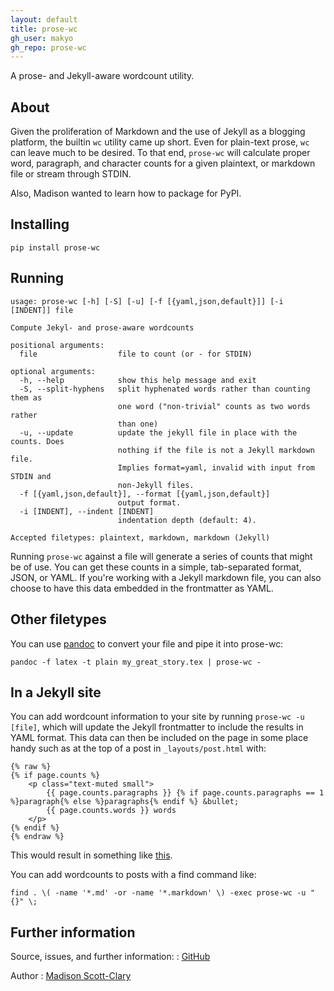 ```yaml
---
layout: default
title: prose-wc
gh_user: makyo
gh_repo: prose-wc
---
```


A prose- and Jekyll-aware wordcount utility.

About
-----

Given the proliferation of Markdown and the use of Jekyll as a blogging
platform, the builtin ``wc`` utility came up short.  Even for plain-text
prose, ``wc`` can leave much to be desired.  To that end, ``prose-wc`` will
calculate proper word, paragraph, and character counts for a given plaintext,
or markdown file or stream through STDIN.

Also, Madison wanted to learn how to package for PyPI.

Installing
----------

    pip install prose-wc

Running
-------

    usage: prose-wc [-h] [-S] [-u] [-f [{yaml,json,default}]] [-i [INDENT]] file

    Compute Jekyl- and prose-aware wordcounts

    positional arguments:
      file                  file to count (or - for STDIN)

    optional arguments:
      -h, --help            show this help message and exit
      -S, --split-hyphens   split hyphenated words rather than counting them as
                            one word ("non-trivial" counts as two words rather
                            than one)
      -u, --update          update the jekyll file in place with the counts. Does
                            nothing if the file is not a Jekyll markdown file.
                            Implies format=yaml, invalid with input from STDIN and
                            non-Jekyll files.
      -f [{yaml,json,default}], --format [{yaml,json,default}]
                            output format.
      -i [INDENT], --indent [INDENT]
                            indentation depth (default: 4).

    Accepted filetypes: plaintext, markdown, markdown (Jekyll)

Running `prose-wc` against a file will generate a series of counts
that might be of use. You can get these counts in a simple,
tab-separated format, JSON, or YAML. If you're working with a Jekyll
markdown file, you can also choose to have this data embedded in the
frontmatter as YAML.

Other filetypes
---------------

You can use [pandoc](http://pandoc.org) to convert your file and pipe
it into prose-wc:

```
pandoc -f latex -t plain my_great_story.tex | prose-wc -
```

In a Jekyll site
----------------

You can add wordcount information to your site by running `prose-wc -u
[file]`, which will update the Jekyll frontmatter to include the results in
YAML format.  This data can then be included on the page in some place handy such as at the top of a post in `_layouts/post.html` with:

```liquid
{% raw %}
{% if page.counts %}
    <p class="text-muted small">
        {{ page.counts.paragraphs }} {% if page.counts.paragraphs == 1 %}paragraph{% else %}paragraphs{% endif %} &bullet;
        {{ page.counts.words }} words
    </p>
{% endif %}
{% endraw %}
```

This would result in something like
[this](http://writing.drab-makyo.com/posts/tasting/2016/09/17/teas-of-late/).

You can add wordcounts to posts with a find command like:

```
find . \( -name '*.md' -or -name '*.markdown' \) -exec prose-wc -u "{}" \;
```

Further information
-------------------

Source, issues, and further information:
:   [GitHub](https://github.com/makyo/prose-wc)

Author
:   [Madison Scott-Clary](http://drab-makyo.com)

